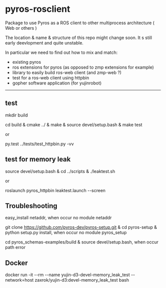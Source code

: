 # pyros-rosclient
Package to use Pyros as a ROS client to other multiprocess architecture ( Web or others )

The location & name & structure of this repo might change soon. It s still early deevlopment and quite unstable.

In particular we need to find out how to mix and match:

- existing pyros
- ros extensions for pyros (as opposed to zmp extensions for example)
- library to easily build ros-web client (and zmp-web ?)
- test for a ros-web client using httpbin
- gopher software application (for yujinrobot)

---
## test

mkdir build

cd build & cmake ../ & make & source devel/setup.bash & make test

or

py.test ../tests/test_httpbin.py -vv


## test for memory leak

source devel/setup.bash & cd ../scripts & ./leaktest.sh

or

roslaunch pyros_httpbin leaktest.launch --screen

## Troubleshooting

easy_install netaddr, when occur no module netaddr

git clone https://github.com/pyros-dev/pyros-setup.git & cd pyros-setup & python setup.py install, when occur no module pyros_setup

cd pyros_schemas-examples/build & source devel/setup.bash, when occur path error

## Docker

docker run -it --rm --name yujin-d3-devel-memory_leak_test --network=host zaxrok/yujin-d3:devel-memory_leak_test bash

